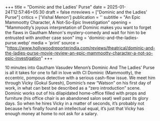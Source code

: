 +++
title = "Dominic and the Ladies' Purse"
date = 2025-01-24T12:57:46+05:30
draft = false
mreviews = ["Dominic and the Ladies' Purse"]
critics = ['Vishal Menon']
publication = ''
subtitle = "An Epic Mammootty Character, A Not-So-Epic Investigation"
opening = "Mammootty’s joyous interpretation of Dominic makes you want to forget the flaws in Gautham Menon's mystery-comedy and wait for him to be entrusted with another case soon"
img = 'dominic-and-the-ladies-purse.webp'
media = 'print'
source = "https://www.hollywoodreporterindia.com/reviews/theatrical/dominic-and-the-ladies-purse-movie-review-an-epic-mammootty-character-a-not-so-epic-investigation"
+++

10 minutes into Gautham Vasudev Menon’s Dominic And The Ladies’ Purse is all it takes for one to fall in love with CI Dominic (Mammootty), the eccentric, pompous detective with a serious cash-flow issue. We meet him through Vicky (Gokul Suresh), Dominic’s new “Watson” on his first day of work, in what can best be described as a “zero introduction” scene. Dominic works out of his dilapidated home-office filled with props and furniture (his office chair is an abandoned salon seat) well past its glory days. So when he hires Vicky in a matter of seconds, it’s probably not because he’s finally found an intellectual equal, it’s just that Vicky has enough money at home to not ask for a salary.
